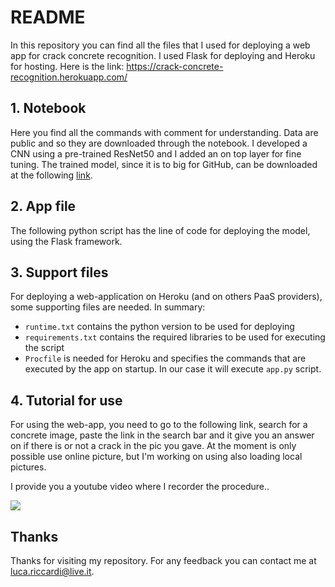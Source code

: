 # README
In this repository you can find all the files that I used for deploying a web app for crack concrete recognition. I used Flask for deploying and Heroku for hosting. Here is the link: https://crack-concrete-recognition.herokuapp.com/

## 1. Notebook
Here you find all the commands with comment for understanding. Data are public and so they are downloaded through the notebook. I developed a CNN using a pre-trained ResNet50 and I added an on top layer for fine tuning. The trained model, since it is to big for GitHub, can be downloaded at the following [link](https://1drv.ms/u/s!Am0EsyigtYzaiepTJ_aZu5I8teIzww?e=bufW4D).

## 2. App file
The following python script has the line of code for deploying the model, using the Flask framework.

## 3. Support files
For deploying a web-application on Heroku (and on others PaaS providers), some supporting files are needed. In summary:
- `runtime.txt` contains the python version to be used for deploying
- `requirements.txt` contains the required libraries to be used for executing the script
- `Procfile` is needed for Heroku and specifies the commands that are executed by the app on startup. In our case it will execute `app.py` script.

## 4. Tutorial for use
For using the web-app, you need to go to the following link, search for a concrete image, paste the link in the search bar and it give you an answer on if there is or not a crack in the pic you gave. At the moment is only possible use online picture, but I'm working on using also loading local pictures.

I provide you a youtube video where I recorder the procedure..

<p align="center">

[![](http://img.youtube.com/vi/NafEYsmeBGU/0.jpg)](http://www.youtube.com/watch?v=NafEYsmeBGU "")

</p>


## Thanks
Thanks for visiting my repository. For any feedback you can contact me at luca.riccardi@live.it.
